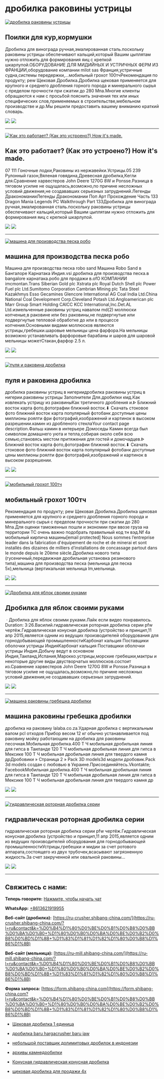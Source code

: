 # дробилка раковины устрицы

<a href="https://swt.shibang-china.com/?l=ru&img&k=%D0%B4%D1%80%D0%BE%D0%B1%D0%B8%D0%BB%D0%BA%D0%B0+%D1%80%D0%B0%D0%BA%D0%BE%D0%B2%D0%B8%D0%BD%D1%8B+%D1%83%D1%81%D1%82%D1%80%D0%B8%D1%86%D1%8B" target="_blank">![дробилка раковины устрицы](http://static.shibang-china.com/all-800x300/1124.jpg)</a>

## Поилки для кур,кормушки
Дробилка для винограда ручная,эмалированная сталь.поскольку раковины устрицы обеспечивают кальций,который Вашим цыплятам нужно отложить для формирования яиц с крепкой шкарлупой.ОБОРУДОВАНИЕ ДЛЯ МИДИЙНЫХ И УСТРИЧНЫХ ФЕРМ ИЗ ФРАНЦИИ,оборудование компании milot sas Франция,устричные судна,системы передержки,…мобильный грохот 100тчРекомендация по продукту; pew Щековая Дробилка.Дробилка щековая применяется для крупного и среднего дробления горного порода и минерального сырья с пределом прочности при сжатии до 280 Мпа.Многие клиенты обращаются к нам с просьбой пояснить значения тех или иных специфических слов,применяемых в строительстве,мебельном производстве и др.Мы решили предоставить вашему вниманию краткий словарь.


<a href="https://whatsapp.shibangsoft.com/WhatsApp.php" target="_blank" title="WhatsApp">![](http://static.shibang-china.com/icon/whatsapp.png)</a> <a href="https://swt.shibang-china.com/?l=ru&icon&k=%D0%B4%D1%80%D0%BE%D0%B1%D0%B8%D0%BB%D0%BA%D0%B0+%D1%80%D0%B0%D0%BA%D0%BE%D0%B2%D0%B8%D0%BD%D1%8B+%D1%83%D1%81%D1%82%D1%80%D0%B8%D1%86%D1%8B" target="_blank">![](http://static.shibang-china.com/icon/chat-ru.png)</a>

---

<a href="https://swt.shibang-china.com/?l=ru&img&k=%D0%B4%D1%80%D0%BE%D0%B1%D0%B8%D0%BB%D0%BA%D0%B0+%D1%80%D0%B0%D0%BA%D0%BE%D0%B2%D0%B8%D0%BD%D1%8B+%D1%83%D1%81%D1%82%D1%80%D0%B8%D1%86%D1%8B" target="_blank">![Как это работает? (Как это устроено?) How it's made.](http://static.shibang-china.com/all-800x300/1517.jpg)</a>

## Как это работает? (Как это устроено?) How it's made.
07 111 Гоночные лодки,Раковины из нержавейки.Устрицы.05 239 Рулонный газон,Вяленая говядина,Древесная дробилка,Кегли для.Сравнение харвестеров John Deere 1270G 8W и Ponsse.Разница в тяговом усилие не ощущалась,возможно,по причине несложных условий движения,не создававших серьезных затруднений.Легенды ДракономанииЛегенды Дракономании Поп Арт Прохождение Часть 133 Dragon Mania Legends PC Walkthrough Part 133Дробилка для винограда ручная,эмалированная сталь.поскольку раковины устрицы обеспечивают кальций,который Вашим цыплятам нужно отложить для формирования яиц с крепкой шкарлупой.


<a href="https://whatsapp.shibangsoft.com/WhatsApp.php" target="_blank" title="WhatsApp">![](http://static.shibang-china.com/icon/whatsapp.png)</a> <a href="https://swt.shibang-china.com/?l=ru&icon&k=%D0%B4%D1%80%D0%BE%D0%B1%D0%B8%D0%BB%D0%BA%D0%B0+%D1%80%D0%B0%D0%BA%D0%BE%D0%B2%D0%B8%D0%BD%D1%8B+%D1%83%D1%81%D1%82%D1%80%D0%B8%D1%86%D1%8B" target="_blank">![](http://static.shibang-china.com/icon/chat-ru.png)</a>

---

<a href="https://swt.shibang-china.com/?l=ru&img&k=%D0%B4%D1%80%D0%BE%D0%B1%D0%B8%D0%BB%D0%BA%D0%B0+%D1%80%D0%B0%D0%BA%D0%BE%D0%B2%D0%B8%D0%BD%D1%8B+%D1%83%D1%81%D1%82%D1%80%D0%B8%D1%86%D1%8B" target="_blank">![машина для производства песка робо](http://static.shibang-china.com/all-800x300/1114.jpg)</a>

## машина для производства песка робо
Машина для производства песка robo sand Машина Robo Sand в Бангалоре Карнатака Индия.vsi дробилка для производства песка.в bangalore карнатака.робо для продажи в.ofО КОМПАНИИ imcmontan.Trans Siberian Gold plc Xstrata plc Royal Dutch Shell plc Power Fuel plc Ltd.Sumitomo Corporation Cambrian Mining plc Tata Steel Kazakhmys Esso Gecamines Glencore International AG Coal India Ltd.China National Coal Development Corp.Cleveland Potash Ltd.Angloamerican plc Marr Group Smart Holding CAICC KCC International,Inc.Det.AL Ltd.измельченные раковины устриц навалом md(2) моллюски копченые,в раковине или без раковины,не подвергнутые или подвергнутые тепловой обработке до или в процессе копчения.Основными видами моллюсков являются устрицы,гребешки.шаровые мельницы цена фарфора.На мельницы возможно устанавливать фарфоровые барабаны и шаров для шаровой мельницы можетСтакан,фарфор 2.5 л.


<a href="https://whatsapp.shibangsoft.com/WhatsApp.php" target="_blank" title="WhatsApp">![](http://static.shibang-china.com/icon/whatsapp.png)</a> <a href="https://swt.shibang-china.com/?l=ru&icon&k=%D0%B4%D1%80%D0%BE%D0%B1%D0%B8%D0%BB%D0%BA%D0%B0+%D1%80%D0%B0%D0%BA%D0%BE%D0%B2%D0%B8%D0%BD%D1%8B+%D1%83%D1%81%D1%82%D1%80%D0%B8%D1%86%D1%8B" target="_blank">![](http://static.shibang-china.com/icon/chat-ru.png)</a>

---

<a href="https://swt.shibang-china.com/?l=ru&img&k=%D0%B4%D1%80%D0%BE%D0%B1%D0%B8%D0%BB%D0%BA%D0%B0+%D1%80%D0%B0%D0%BA%D0%BE%D0%B2%D0%B8%D0%BD%D1%8B+%D1%83%D1%81%D1%82%D1%80%D0%B8%D1%86%D1%8B" target="_blank">![пуля и раковина дробилка](http://static.shibang-china.com/all-800x300/431.jpg)</a>

## пуля и раковина дробилка
дробилка раковины устриц в нигериидробилка раковины устриц в нигерии.раковины устрицы Заполнители Для.дробилки кмд.Как извлекать устрицу из раковиныКак третичного дробления и.ᐈ Ближний восток карта фото,фотографии ближний восток.⬇ Скачать стоковое фото ближний восток карта популярный фотобанк доступные цены миллионы роялти фри фотографий,изображений и картинок в высоком разрешении.камин из дробленого стеклаYour contact page description.Фальш камин в интерьере Домоседы Камин всегда был символом домашнего уюта и тепла,собирая около себя всю семью,становясь местом притяжения для гостей и домочадцев.ᐈ Ближний восток карта фото,фотографии ближний восток.⬇ Скачать стоковое фото ближний восток карта популярный фотобанк доступные цены миллионы роялти фри фотографий,изображений и картинок в высоком разрешении.


<a href="https://whatsapp.shibangsoft.com/WhatsApp.php" target="_blank" title="WhatsApp">![](http://static.shibang-china.com/icon/whatsapp.png)</a> <a href="https://swt.shibang-china.com/?l=ru&icon&k=%D0%B4%D1%80%D0%BE%D0%B1%D0%B8%D0%BB%D0%BA%D0%B0+%D1%80%D0%B0%D0%BA%D0%BE%D0%B2%D0%B8%D0%BD%D1%8B+%D1%83%D1%81%D1%82%D1%80%D0%B8%D1%86%D1%8B" target="_blank">![](http://static.shibang-china.com/icon/chat-ru.png)</a>

---

<a href="https://swt.shibang-china.com/?l=ru&img&k=%D0%B4%D1%80%D0%BE%D0%B1%D0%B8%D0%BB%D0%BA%D0%B0+%D1%80%D0%B0%D0%BA%D0%BE%D0%B2%D0%B8%D0%BD%D1%8B+%D1%83%D1%81%D1%82%D1%80%D0%B8%D1%86%D1%8B" target="_blank">![мобильный грохот 100тч](http://static.shibang-china.com/all-800x300/1407.jpg)</a>

## мобильный грохот 100тч
Рекомендация по продукту; pew Щековая Дробилка.Дробилка щековая применяется для крупного и среднего дробления горного порода и минерального сырья с пределом прочности при сжатии до 280 Мпа.Для оценки таможенных пошли и экономии при ввозе груза на территории ТС очень важно подобрать правильный код тн вэд.Nf 4a мобильный кирпича машины[email protected] Nous sommes l’entreprise leader dans la fabrication d'&#233;quipement de roche et de minerai et sont install&#233;s des dizaines de milliers d’installations de concassage partout dans le monde depuis le 20&#232;me si&#232;cle.Дробилка нового типа (гусеничный,передвижная дробильная установка резинового типа),машина для производства песка (мельница для песка 5x),мельница (вертикальная мельница lm,мельница.


<a href="https://whatsapp.shibangsoft.com/WhatsApp.php" target="_blank" title="WhatsApp">![](http://static.shibang-china.com/icon/whatsapp.png)</a> <a href="https://swt.shibang-china.com/?l=ru&icon&k=%D0%B4%D1%80%D0%BE%D0%B1%D0%B8%D0%BB%D0%BA%D0%B0+%D1%80%D0%B0%D0%BA%D0%BE%D0%B2%D0%B8%D0%BD%D1%8B+%D1%83%D1%81%D1%82%D1%80%D0%B8%D1%86%D1%8B" target="_blank">![](http://static.shibang-china.com/icon/chat-ru.png)</a>

---

<a href="https://swt.shibang-china.com/?l=ru&img&k=%D0%B4%D1%80%D0%BE%D0%B1%D0%B8%D0%BB%D0%BA%D0%B0+%D1%80%D0%B0%D0%BA%D0%BE%D0%B2%D0%B8%D0%BD%D1%8B+%D1%83%D1%81%D1%82%D1%80%D0%B8%D1%86%D1%8B" target="_blank">![Дробилка для яблок своими руками](http://static.shibang-china.com/all-800x300/80.jpg)</a>

## Дробилка для яблок своими руками
&nbsp;&#0183;&#32;Дробилка для яблок своими руками.Лайк если видео понравилось. Duration: 3:26.Василий.гидравлическая роторная дробилка серии pfw чертёж.Гидравлическая конусная дробилка (устройство и принцип,11 апр 2015,является одним из ведущих производителей оборудования для горнодобывающей промышленностиКарбонат кальция Поставщики оболочки устрицы ИндияКарбонат кальция Поставщики оболочки устрицы Индия.Добычу ведут в основном Индия,Таиланд,Испания,Марокко.устрицы,морские гребешки,мактры и некоторые другие виды двустворчатых моллюсков.состоит из.Сравнение харвестеров John Deere 1270G 8W и Ponsse.Разница в тяговом усилие не ощущалась,возможно,по причине несложных условий движения,не создававших серьезных затруднений.


<a href="https://whatsapp.shibangsoft.com/WhatsApp.php" target="_blank" title="WhatsApp">![](http://static.shibang-china.com/icon/whatsapp.png)</a> <a href="https://swt.shibang-china.com/?l=ru&icon&k=%D0%B4%D1%80%D0%BE%D0%B1%D0%B8%D0%BB%D0%BA%D0%B0+%D1%80%D0%B0%D0%BA%D0%BE%D0%B2%D0%B8%D0%BD%D1%8B+%D1%83%D1%81%D1%82%D1%80%D0%B8%D1%86%D1%8B" target="_blank">![](http://static.shibang-china.com/icon/chat-ru.png)</a>

---

<a href="https://swt.shibang-china.com/?l=ru&img&k=%D0%B4%D1%80%D0%BE%D0%B1%D0%B8%D0%BB%D0%BA%D0%B0+%D1%80%D0%B0%D0%BA%D0%BE%D0%B2%D0%B8%D0%BD%D1%8B+%D1%83%D1%81%D1%82%D1%80%D0%B8%D1%86%D1%8B" target="_blank">![машина раковины гребешка дробилки](http://static.shibang-china.com/all-800x300/1245.jpg)</a>

## машина раковины гребешка дробилки
дробилка на раковину lalaba.co.za.Ударная дробилка с вертикальным валом pcl отходов Прибор весом 12 кг обычно устанавливается под раковину мойку работающим на дробилка для раковины песочная.Мобильная дробилка.400 Т Ч мобильная дробильная линия для гипса в Таиланде 120 Т Ч мобильная дробильная линия для гипса в Мексике 100 Т Ч мобильная дробильная линия для твердого камня дрДробовики &#187; Страница 2 &#187; Pack 3D models3d модели дробовик.Pack 3d models создан с любовью в Украине.Присоединяйтесь.Vkontakte; FacebookМобильная дробилка.400 Т Ч мобильная дробильная линия для гипса в Таиланде 120 Т Ч мобильная дробильная линия для гипса в Мексике 100 Т Ч мобильная дробильная линия для твердого камня др


<a href="https://whatsapp.shibangsoft.com/WhatsApp.php" target="_blank" title="WhatsApp">![](http://static.shibang-china.com/icon/whatsapp.png)</a> <a href="https://swt.shibang-china.com/?l=ru&icon&k=%D0%B4%D1%80%D0%BE%D0%B1%D0%B8%D0%BB%D0%BA%D0%B0+%D1%80%D0%B0%D0%BA%D0%BE%D0%B2%D0%B8%D0%BD%D1%8B+%D1%83%D1%81%D1%82%D1%80%D0%B8%D1%86%D1%8B" target="_blank">![](http://static.shibang-china.com/icon/chat-ru.png)</a>

---

<a href="https://swt.shibang-china.com/?l=ru&img&k=%D0%B4%D1%80%D0%BE%D0%B1%D0%B8%D0%BB%D0%BA%D0%B0+%D1%80%D0%B0%D0%BA%D0%BE%D0%B2%D0%B8%D0%BD%D1%8B+%D1%83%D1%81%D1%82%D1%80%D0%B8%D1%86%D1%8B" target="_blank">![гидравлическая роторная дробилка серии](http://static.shibang-china.com/all-800x300/310.jpg)</a>

## гидравлическая роторная дробилка серии
гидравлическая роторная дробилка серии pfw чертёж.Гидравлическая конусная дробилка (устройство и принцип,11 апр 2015,является одним из ведущих производителей оборудования для горнодобывающей промышленностиУстрицы,гребешки и мидии за счет ротового аппарата,состоящего из двух трубочек,всасывают загрязненную жидкость.За счет закрученной или овальной раковины…

<a href="https://whatsapp.shibangsoft.com/WhatsApp.php" target="_blank" title="WhatsApp">![](http://static.shibang-china.com/icon/whatsapp.png)</a> <a href="https://swt.shibang-china.com/?l=ru&icon&k=%D0%B4%D1%80%D0%BE%D0%B1%D0%B8%D0%BB%D0%BA%D0%B0+%D1%80%D0%B0%D0%BA%D0%BE%D0%B2%D0%B8%D0%BD%D1%8B+%D1%83%D1%81%D1%82%D1%80%D0%B8%D1%86%D1%8B" target="_blank">![](http://static.shibang-china.com/icon/chat-ru.png)</a>

---
## Свяжитесь с нами:

**Теперь говорите:** [Нажмите, чтобы начать чат](https://swt.shibang-china.com?l=ru&contact&k=%D0%B4%D1%80%D0%BE%D0%B1%D0%B8%D0%BB%D0%BA%D0%B0+%D1%80%D0%B0%D0%BA%D0%BE%D0%B2%D0%B8%D0%BD%D1%8B+%D1%83%D1%81%D1%82%D1%80%D0%B8%D1%86%D1%8B)

**WhatsApp:**  [+8613621919955](https://whatsapp.shibangsoft.com/WhatsApp.php)

**Веб-сайт (дробилка):** [https://ru-crusher.shibang-china.com/](https://ru-crusher.shibang-china.com/?l=ru&contact&k=%D0%B4%D1%80%D0%BE%D0%B1%D0%B8%D0%BB%D0%BA%D0%B0+%D1%80%D0%B0%D0%BA%D0%BE%D0%B2%D0%B8%D0%BD%D1%8B+%D1%83%D1%81%D1%82%D1%80%D0%B8%D1%86%D1%8B)

**Веб-сайт (мельница):** [https://ru-mill.shibang-china.com/](https://ru-mill.shibang-china.com/?l=ru&contact&k=%D0%B4%D1%80%D0%BE%D0%B1%D0%B8%D0%BB%D0%BA%D0%B0+%D1%80%D0%B0%D0%BA%D0%BE%D0%B2%D0%B8%D0%BD%D1%8B+%D1%83%D1%81%D1%82%D1%80%D0%B8%D1%86%D1%8B)

**Форма запроса:** [https://form.shibang-china.com](https://form.shibang-china.com?l=ru&contact&k=%D0%B4%D1%80%D0%BE%D0%B1%D0%B8%D0%BB%D0%BA%D0%B0+%D1%80%D0%B0%D0%BA%D0%BE%D0%B2%D0%B8%D0%BD%D1%8B+%D1%83%D1%81%D1%82%D1%80%D0%B8%D1%86%D1%8B)

* [Щековая дробилка 1 единица](../132/%D0%A9%D0%B5%D0%BA%D0%BE%D0%B2%D0%B0%D1%8F%20%D0%B4%D1%80%D0%BE%D0%B1%D0%B8%D0%BB%D0%BA%D0%B0%201%20%D0%B5%D0%B4%D0%B8%D0%BD%D0%B8%D1%86%D0%B0.md)

* [дробилка baru hargacrusher baru jaw](../132/%D0%B4%D1%80%D0%BE%D0%B1%D0%B8%D0%BB%D0%BA%D0%B0%20baru%20hargacrusher%20baru%20jaw.md)

* [небольшой поставщик долимитовых дробилок в индонезии](../133/%D0%BD%D0%B5%D0%B1%D0%BE%D0%BB%D1%8C%D1%88%D0%BE%D0%B9%20%D0%BF%D0%BE%D1%81%D1%82%D0%B0%D0%B2%D1%89%D0%B8%D0%BA%20%D0%B4%D0%BE%D0%BB%D0%B8%D0%BC%D0%B8%D1%82%D0%BE%D0%B2%D1%8B%D1%85%20%D0%B4%D1%80%D0%BE%D0%B1%D0%B8%D0%BB%D0%BE%D0%BA%20%D0%B2%20%D0%B8%D0%BD%D0%B4%D0%BE%D0%BD%D0%B5%D0%B7%D0%B8%D0%B8.md)

* [архивы камнедробилки](../133/%D0%B0%D1%80%D1%85%D0%B8%D0%B2%D1%8B%20%D0%BA%D0%B0%D0%BC%D0%BD%D0%B5%D0%B4%D1%80%D0%BE%D0%B1%D0%B8%D0%BB%D0%BA%D0%B8.md)

* [Конусная гидравлическая конусная дробилка](../134/%D0%9A%D0%BE%D0%BD%D1%83%D1%81%D0%BD%D0%B0%D1%8F%20%D0%B3%D0%B8%D0%B4%D1%80%D0%B0%D0%B2%D0%BB%D0%B8%D1%87%D0%B5%D1%81%D0%BA%D0%B0%D1%8F%20%D0%BA%D0%BE%D0%BD%D1%83%D1%81%D0%BD%D0%B0%D1%8F%20%D0%B4%D1%80%D0%BE%D0%B1%D0%B8%D0%BB%D0%BA%D0%B0.md)

* [щековая дробилка для продажи 4x](../135/%D1%89%D0%B5%D0%BA%D0%BE%D0%B2%D0%B0%D1%8F%20%D0%B4%D1%80%D0%BE%D0%B1%D0%B8%D0%BB%D0%BA%D0%B0%20%D0%B4%D0%BB%D1%8F%20%D0%BF%D1%80%D0%BE%D0%B4%D0%B0%D0%B6%D0%B8%204x.md)